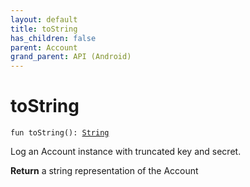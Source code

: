 ```yaml
---
layout: default
title: toString
has_children: false
parent: Account
grand_parent: API (Android)
---
```

# toString

`fun toString(): `[`String`](https://kotlinlang.org/api/latest/jvm/stdlib/kotlin/-string/index.html)

Log an Account instance with truncated key and secret.

**Return**
a string representation of the Account

